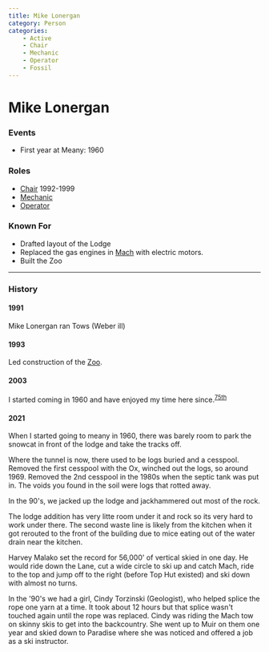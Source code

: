 ```yaml
---
title: Mike Lonergan
category: Person
categories:
    - Active
    - Chair
    - Mechanic
    - Operator
    - Fossil
---
```

# Mike Lonergan
### Events
- First year at Meany: 1960

### Roles
- [Chair](/Person/Chair) 1992-1999
- [Mechanic](/Person/Mechanic)
- [Operator](/Person/Operator)

### Known For
- Drafted layout of the Lodge
- Replaced the gas engines in [Mach](Mach) with electric motors.
- Built the Zoo

---
### History
#### 1991

Mike Lonergan ran Tows (Weber ill)

#### 1993

Led construction of the [Zoo](/Building/Zoo).

#### 2003

I started coming in 1960 and have enjoyed my time here since.<sup>[75th][]</sup>

#### 2021

When I started going to meany in 1960, there was barely room to park the snowcat in front of the lodge and take the tracks off.

Where the tunnel is now, there used to be logs buried and a cesspool. Removed the first cesspool with the Ox, winched out the logs, so around 1969. Removed the 2nd cesspool in the 1980s when the septic tank was put in. The voids you found in the soil were logs that rotted away.

In the 90's, we jacked up the lodge and jackhammered out most of the rock. 

The lodge addition has very litte room under it and rock so its very hard to work under there. The second waste line is likely from the kitchen when it got rerouted to the front of the building due to mice eating out of the water drain near the kitchen.

Harvey Malako set the record for 56,000' of vertical skied in one day. He would ride down the Lane, cut a wide circle to ski up and catch Mach, ride to the top and jump off to the right (before Top Hut existed) and ski down with almost no turns.

In the '90's we had a girl, Cindy Torzinski (Geologist), who helped splice the rope one yarn at a time. It took about 12 hours but that splice wasn't touched again until the rope was replaced. Cindy was riding the Mach tow on skinny skis to get into the backcountry. She went up to Muir on them one year and skied down to Paradise where she was noticed and offered a job as a ski instructor.


[75th]: /Anniversary#75th
